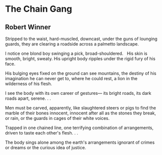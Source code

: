 # The Chain Gang
## Robert Winner
Stripped to the waist,
hard-muscled, downcast, under the guns
of lounging guards, they are clearing a roadside
across a palmetto landscape.

I notice one blond boy swinging a pick,
broad-shouldered.   His skin is smooth, bright, sweaty.
His upright body ripples
under the rigid fury of his face.

His bulging eyes fixed on the ground
can see mountains, the destiny
of his imagination he can never get to,
where he could rest, a lion
in the wilderness of his flesh.

I see the body with its own career of gestures—
its bright roads, its dark roads
apart, serene. . .

Men must be carved, apparently,
like slaughtered steers or pigs
to find the marble of their bones
innocent,
innocent after all
as the stones they break, or rain,
or the guards in cages of their white voices.

Trapped in one chained line,
one terrifying combination of arrangements,
driven to taste each other's flesh. . .

The body sings alone
among the earth's arrangements
ignorant of crimes or dreams
or the curious idea of justice.